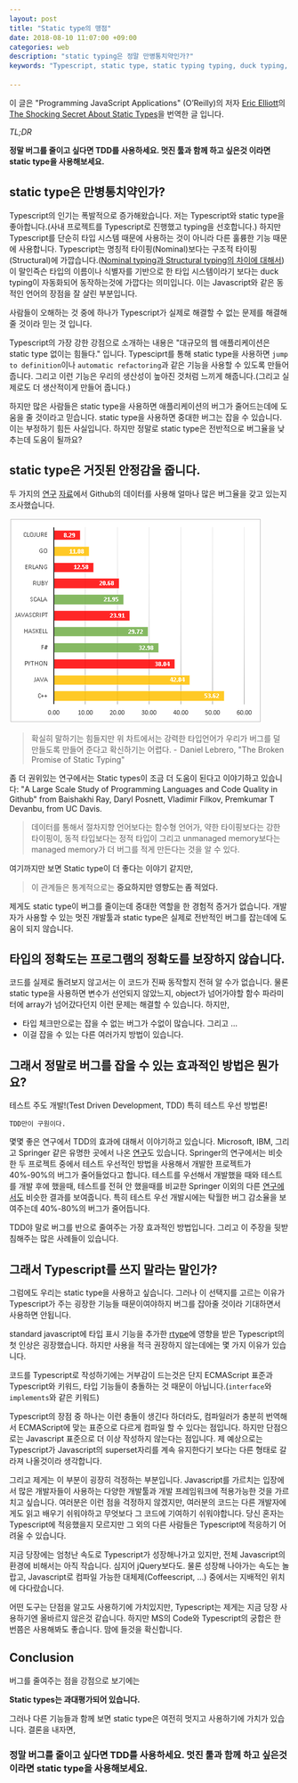 ```yaml
---
layout: post
title: "Static type의 맹점"
date: 2018-08-10 11:07:00 +09:00
categories: web
description: "static typing은 정말 만병통치약인가?"
keywords: "Typescript, static type, static typing typing, duck typing, bug density, 버그, 타입스크립트, Javascript, 자바스크립트"

---
```


이 글은 "Programming JavaScript Applications" (O’Reilly)의 저자 [Eric Elliott](https://medium.com/@_ericelliott)의 [The Shocking Secret About Static Types](https://medium.com/javascript-scene/the-shocking-secret-about-static-types-514d39bf30a3)을 번역한 글 입니다.

*TL;DR*

**정말 버그를 줄이고 싶다면 TDD를 사용하세요. 멋진 툴과 함께 하고 싶은것 이라면 static type을 사용해보세요.**

## static type은 만병통치약인가?

Typescript의 인기는 폭발적으로 증가해왔습니다. 저는 Typescript와 static type을 좋아합니다.(사내 프로젝트를 Typescript로 진행했고 typing을 선호합니다.) 하지만 Typescript를 단순히 타입 시스템 때문에 사용하는 것이 아니라 다른 훌륭한 기능 때문에 사용합니다. Typescript는 명칭적 타이핑(Nominal)보다는 구조적 타이핑(Structural)에 가깝습니다.([Nominal typing과 Structural typing의 차이에 대해서](https://medium.com/@thejameskyle/type-systems-structural-vs-nominal-typing-explained-56511dd969f4)) 이 말인즉슨 타입의 이름이나 식별자를 기반으로 한 타입 시스템이라기 보다는 duck typing이 자동화되어 동작하는것에 가깝다는 의미입니다. 이는 Javascript와 같은 동적인 언어의 장점을 잘 살린 부분입니다.

사람들이 오해하는 것 중에 하나가 Typescript가 실제로 해결할 수 없는 문제를 해결해 줄 것이라 믿는 것 입니다.

Typescript의 가장 강한 강점으로 소개하는 내용은 "대규모의 웹 애플리케이션은 static type 없이는 힘들다." 입니다. Typesciprt를 통해 static type을 사용하면 `jump to definition`이나 `automatic refactoring`과 같은 기능을 사용할 수 있도록 만들어줍니다. 그리고 이런 기능은 우리의 생산성이 높아진 것처럼 느끼게 해줍니다.(그리고 실제로도 더 생산적이게 만들어 줍니다.)

하지만 많은 사람들은 static type을 사용하면 애플리케이션의 버그가 줄어드는데에 도움을 줄 것이라고 믿습니다. static type을 사용하면 중대한 버그는 잡을 수 있습니다. 이는 부정하기 힘든 사실입니다. 하지만 정말로 static type은 전반적으로 버그율을 낮추는데 도움이 될까요?

## static type은 거짓된 안정감을 줍니다.

두 가지의 [연구](https://labs.ig.com/static-typing-promise) [자료](http://macbeth.cs.ucdavis.edu/lang_study.pdf)에서 Github의 데이터를 사용해 얼마나 많은 버그율을 갖고 있는지 조사했습니다.

![](/assets/bug-density-100-stars.png)

> 확실히 말하기는 힘들지만 위 차트에서는 강력한 타입언어가 우리가 버그를 덜 만들도록 만들어 준다고 확신하기는 어렵다. -  Daniel Lebrero, "The Broken Promise of Static Typing"

좀 더 권위있는 연구에서는 Static types이 조금 더 도움이 된다고 이야기하고 있습니다: "A Large Scale Study of Programming Languages and Code Quality in Github" from Baishakhi Ray, Daryl Posnett, Vladimir Filkov, Premkumar T Devanbu, from UC Davis.

> 데이터를 통해서 절차지향 언어보다는 함수형 언어가, 약한 타이핑보다는 강한 타이핑이, 동적 타입보다는 정적 타입이 그리고 unmanaged memory보다는 managed memory가 더 버그를 적게 만든다는 것을 알 수 있다.

여기까지만 보면 Static type이 더 좋다는 이야기 같지만,

> 이 관계들은 통계적으로는 **중요하지만 영향도는 좀 적었다.**

제게도 static type이 버그를 줄이는데 중대한 역할을 한 경험적 증거가 없습니다. 개발자가 사용할 수 있는 멋진 개발툴과 static type은 실제로 전반적인 버그를 잡는데에 도움이 되지 않습니다.

## 타입의 정확도는 프로그램의 정확도를 보장하지 않습니다.

코드를 실제로 돌려보지 않고서는 이 코드가 진짜 동작할지 전혀 알 수가 없습니다. 물론 static type을 사용하면 변수가 선언되지 않았느지, object가 넘어가야할 함수 파라미터에 array가 넘어갔다던지 이런 문제는 해결할 수 있습니다. 하지만,

* 타입 체크만으로는 잡을 수 없는 버그가 수없이 많습니다. 그리고 ...
* 이걸 잡을 수 있는 다른 여러가지 방법이 있습니다.

## 그래서 정말로 버그를 잡을 수 있는 효과적인 방법은 뭔가요?

테스트 주도 개발!(Test Driven Development, TDD) 특히 테스트 우선 방법론!

	TDD만이 구원이다.

몇몇 좋은 연구에서 TDD의 효과에 대해서 이야기하고 있습니다. Microsoft, IBM, 그리고 Springer 같은 유명한 곳에서 나온 [연구](https://link.springer.com/article/10.1007%2Fs10664-008-9062-z)도 있습니다. Springer의 연구에서는 비슷한 두 프로젝트 중에서 테스트 우선적인 방법을 사용해서 개발한 프로젝트가 40%-90%의 버그가 줄어들었다고 합니다. 테스트를 우선해서 개발했을 때와 테스트를 개발 후에 했을때, 테스트를 전혀 안 했을때를 비교한 Springer 이외의 다른 [연구에서도](https://www.computer.org/csdl/mags/so/2007/03/s3024.pdf) 비슷한 결과를 보여줍니다. 특히 테스트 우선 개발시에는 탁월한 버그 감소율을 보여주는데 40%-80%의 버그가 줄어듭니다.

TDD야 말로 버그를 반으로 줄여주는 가장 효과적인 방법입니다. 그리고 이 주장을 뒷받침해주는 많은 사례들이 있습니다.

## 그래서 Typescript를 쓰지 말라는 말인가?

그럼에도 우리는 static type을 사용하고 싶습니다. 그러나 이 선택지를 고르는 이유가 Typescript가 주는 굉장한 기능들 때문이여야하지 버그를 잡아줄 것이라 기대하면서 사용하면 안됩니다.

standard javascript에 타입 표시 기능을 추가한 [rtype](https://github.com/ericelliott/rtype)에 영향을 받은 Typescript의 첫 인상은 굉장했습니다. 하지만 사용을 적극 권장하지 않는데에는 몇 가지 이유가 있습니다.

코드를 Typescript로 작성하기에는 거부감이 드는것은 단지 ECMAScript 표준과 Typescript와 키워드, 타입 기능들이 충돌하는 것 때문이 아닙니다.(`interface`와 `implements`와 같은 키워드)

Typescript의 장점 중 하나는 이런 충돌이 생긴다 하더라도, 컴파일러가 충분히 번역해서 ECMAScript에 맞는 표준으로 다르게 컴파일 할 수 있다는 점입니다. 하지만 단점으로는 Javascript 표준으로 더 이상 작성하지 않는다는 점입니다. 제 예상으로는 Typescript가 Javascript의 superset자리를 계속 유지한다기 보다는 다른 형태로 갈라져 나올것이라 생각합니다.

그리고 제게는 이 부분이 굉장히 걱정하는 부분입니다. Javascript를 가르치는 입장에서 많은 개발자들이 사용하는 다양한 개발툴과 개발 프레임워크에 적용가능한 것을 가르치고 싶습니다. 여러분은 이런 점을 걱정하지 않겠지만, 여러분의 코드는 다른 개발자에게도 읽고 배우기 쉬워야하고 무엇보다 그 코드에 기여하기 쉬워야합니다. 당신 혼자는 Typescript에 적응했을지 모르지만 그 외의 다른 사람들은 Typescript에 적응하기 어려울 수 있습니다.

지금 당장에는 엄청난 속도로 Typescript가 성장해나가고 있지만, 전체 Javascript의 환경에 비해서는 아직 작습니다. 심지어 jQuery보다도. 물론 성장해 나아가는 속도는 놀랍고, Javascript로 컴파일 가능한 대체제(Coffeescript, ...) 중에서는 지배적인 위치에 다다랐습니다.

어떤 도구는 단점을 알고도 사용하기에 가치있지만, Typescript는 제게는 지금 당장 사용하기엔 올바르지 않은것 같습니다. 하지만 MS의 Code와 Typescript의 궁합은 한 번쯤은 사용해봐도 좋습니다. 맘에 들것을 확신합니다.

## Conclusion

버그를 줄여주는 점을 강점으로 보기에는

**Static types는 과대평가되어 있습니다.**

그러나 다른 기능들과 함께 보면 static type은 여전히 멋지고 사용하기에 가치가 있습니다.
결론을 내자면,

### 정말 버그를 줄이고 싶다면 TDD를 사용하세요. 멋진 툴과 함께 하고 싶은것 이라면 static type을 사용해보세요.

